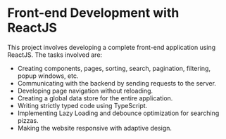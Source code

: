 # Front-end Development with ReactJS

This project involves developing a complete front-end application using ReactJS. The tasks involved are:

- Creating components, pages, sorting, search, pagination, filtering, popup windows, etc.
- Communicating with the backend by sending requests to the server.
- Developing page navigation without reloading.
- Creating a global data store for the entire application.
- Writing strictly typed code using TypeScript.
- Implementing Lazy Loading and debounce optimization for searching pizzas.
- Making the website responsive with adaptive design.
